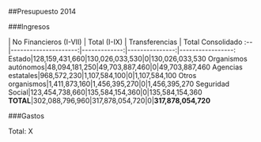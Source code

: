 ##Presupuesto 2014

###Ingresos

 | No Financieros (I-VII) | Total (I-IX) | Transferencias | Total Consolidado
:--|---------------------:|-------------:|---------------:|-----------------:
Estado|128,159,431,660|130,026,033,530|0|130,026,033,530
Organismos autónomos|48,094,181,250|49,703,887,460|0|49,703,887,460
Agencias estatales|968,572,230|1,107,584,100|0|1,107,584,100
Otros organismos|1,411,873,160|1,456,395,270|0|1,456,395,270
Seguridad Social|123,454,738,660|135,584,154,360|0|135,584,154,360
**TOTAL**|302,088,796,960|317,878,054,720|0|**317,878,054,720**

###Gastos

Total: X
